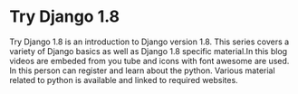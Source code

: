 Try Django 1.8
=========


Try Django 1.8 is an introduction to Django version 1.8. This series covers a variety of Django basics as well as Django 1.8 specific material.In this blog videos are embeded from you tube and icons with font awesome are used.
In this person can register and learn about the python. Various material related to python is available and linked to required websites.








